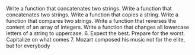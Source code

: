 Write a function that concatenates two strings.
Write a function that concatenates two strings.
Write a function that copies a string.
Write a function that compares two strings.
Write a function that reverses the content of an array of integers.
Write a function that changes all lowercase letters of a string to uppercase.
6. Expect the best. Prepare for the worst. Capitalize on what comes
7. Mozart composed his music not for the elite, but for everybody
